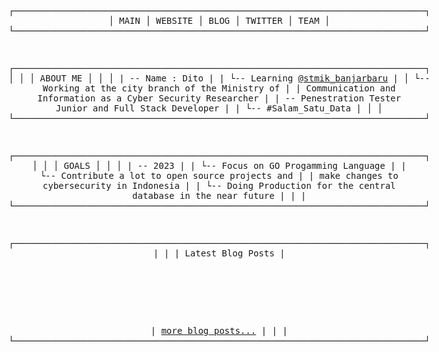 <div style="display: inline-block; text-align: center;"><pre>


┌──────────────────────────────────────────────────────────────────────────────┐
│     MAIN     │    WEBSITE   │    BLOG     │    TWITTER     │      TEAM       │
└──────────────────────────────────────────────────────────────────────────────┘


┌──────────────────────────────────────────────────────────────────────────────┐
│                                                                              │ 
│                                   ABOUT ME                                   │ 
│                                                                              │ 
|  -- Name : Dito                                                              |
|   └-- Learning [@stmik_banjarbaru](https://www.stmik-banjarbaru.ac.id/)                                             |
│     └-- Working at the city branch of the Ministry of                        |
|         Communication and Information as a Cyber Security Researcher         |
|  -- Penestration Tester Junior and Full Stack Developer                      |
|   └-- \#Salam_Satu_Data                                                       |
│                                                                              │ 
└──────────────────────────────────────────────────────────────────────────────┘ 

┌──────────────────────────────────────────────────────────────────────────────┐
│                                                                              │
│                                    GOALS                                     │
│                                                                              │
|  -- 2023                                                                     |
|   └-- Focus on GO Progamming Language                                        |
|   └-- Contribute a lot to open source projects and                           |
|       make changes to cybersecurity in Indonesia                             |
|   └-- Doing Production for the central database in the near future           |
|                                                                              |
└──────────────────────────────────────────────────────────────────────────────┘

┌──────────────────────────────────────────────────────────────────────────────┐
|                                                                              |
|                              Latest Blog Posts                               |
<!-- BLOG-POST-LIST:START -->
<!-- BLOG-POST-LIST:END -->
|  [more blog posts...](https://dev.to/urghyrex)                                              |
|                                                                              |
└──────────────────────────────────────────────────────────────────────────────┘

</pre></div>

</details>

[twitter]: https://twitter.com/ditoa
[youtube]: https://www.youtube.com/channel/UCEIuy7JPKmcAtBSY2fAeCTQ
[instagram]: https://instagram.com/dito.hd
